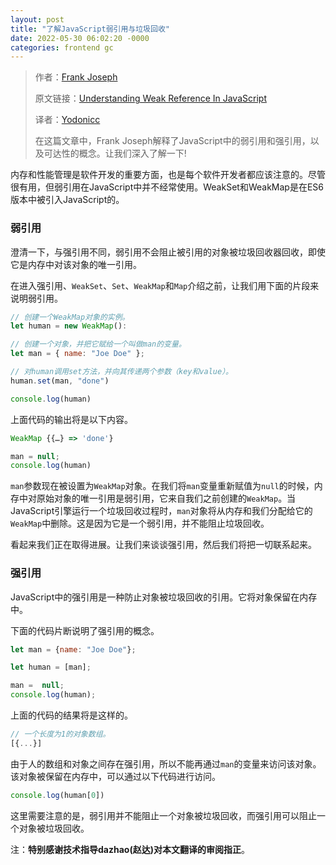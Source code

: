 ```yaml
---
layout: post
title: "了解JavaScript弱引用与垃圾回收"
date: 2022-05-30 06:02:20 -0000
categories: frontend gc
---
```

<!-- <image id="img" src="/public/post13image1.png" style="max-width: 730px;" >
</image> -->

<!-- <video controls="controls" style="max-width: 730px;" type="video/mp4">
   <source id="mp4" src="/public/post8video1.mp4" controls="controls" style="max-width: 730px;" type="video/mp4">
</video> -->
> 作者：[Frank Joseph](https://www.smashingmagazine.com/author/frank-joseph/)
>
> 原文链接：[Understanding Weak Reference In JavaScript](https://www.smashingmagazine.com/2022/05/understanding-weak-reference-javascript/)
>
> 译者：[Yodonicc](https://github.com/Yodonicc)
>
> 在这篇文章中，Frank Joseph解释了JavaScript中的弱引用和强引用，以及可达性的概念。让我们深入了解一下!

内存和性能管理是软件开发的重要方面，也是每个软件开发者都应该注意的。尽管很有用，但弱引用在JavaScript中并不经常使用。WeakSet和WeakMap是在ES6版本中被引入JavaScript的。

### 弱引用

澄清一下，与强引用不同，弱引用不会阻止被引用的对象被垃圾回收器回收，即使它是内存中对该对象的唯一引用。

在进入强引用、`WeakSet`、`Set`、`WeakMap`和`Map`介绍之前，让我们用下面的片段来说明弱引用。

``````javascript
// 创建一个WeakMap对象的实例。
let human = new WeakMap():

// 创建一个对象，并把它赋给一个叫做man的变量。
let man = { name: "Joe Doe" };

// 对human调用set方法，并向其传递两个参数（key和value）。
human.set(man, "done")

console.log(human)
``````

上面代码的输出将是以下内容。

``````javascript
WeakMap {{…} => 'done'}

man = null;
console.log(human)
``````

`man`参数现在被设置为`WeakMap`对象。在我们将`man`变量重新赋值为`null`的时候，内存中对原始对象的唯一引用是弱引用，它来自我们之前创建的`WeakMap`。当JavaScript引擎运行一个垃圾回收过程时，`man`对象将从内存和我们分配给它的`WeakMap`中删除。这是因为它是一个弱引用，并不能阻止垃圾回收。

看起来我们正在取得进展。让我们来谈谈强引用，然后我们将把一切联系起来。



### 强引用

JavaScript中的强引用是一种防止对象被垃圾回收的引用。它将对象保留在内存中。

下面的代码片断说明了强引用的概念。

``````javascript
let man = {name: "Joe Doe"};

let human = [man];

man =  null;
console.log(human);
``````

上面的代码的结果将是这样的。

``````javascript
// 一个长度为1的对象数组。
[{...}]
``````

由于人的数组和对象之间存在强引用，所以不能再通过`man`的变量来访问该对象。该对象被保留在内存中，可以通过以下代码进行访问。

``````javascript
console.log(human[0])
``````

这里需要注意的是，弱引用并不能阻止一个对象被垃圾回收，而强引用可以阻止一个对象被垃圾回收。






注：**特别感谢技术指导dazhao(赵达)对本文翻译的审阅指正**。

